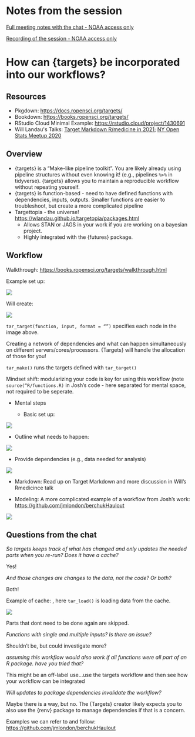 # Notes from the session

[Full meeting notes with the chat - NOAA access only](https://docs.google.com/document/d/1mrgtrSXVtPCTxrpBa_0ZbxEsnK9vcQzs6RIV3f-OTPw)

[Recording of the session - NOAA access only](https://drive.google.com/file/d/1D8CPg3GDqJt1jwAMn4FoVDThTViHvusr/view?usp=sharing)

# How can {targets} be incorporated into our workflows?

## Resources

* Pkgdown: https://docs.ropensci.org/targets/ 
* Bookdown: https://books.ropensci.org/targets/ 
* RStudio Cloud Minimal Example: https://rstudio.cloud/project/1430691
* Will Landau's Talks: [Target Markdown R/medicine in 2021](https://youtu.be/HJI5mQJRGpY); [NY Open Stats Meetup 2020](https://nyhackr.blob.core.windows.net/presentations/targets_Will-Landau.pdf)

## Overview

* {targets} is a “Make-like pipeline toolkit”. You are likely already using pipeline structures without even knowing it! (e.g., pipelines `%>%` in tidyverse). 
{targets} allows you to maintain a reproducible workflow without repeating yourself. 
* {targets} is function-based - need to have defined functions with dependencies, inputs, outputs. Smaller functions are easier to troubleshoot, but create a more complicated pipeline
* Targettopia - the universe! https://wlandau.github.io/targetopia/packages.html 
    * Allows STAN or JAGS in your work if you are working on a bayesian project. 
    * Highly integrated with the {futures} package. 

## Workflow

Walkthrough: https://books.ropensci.org/targets/walkthrough.html

Example set up: 

![](images/Picture1.png)

Will create: 

![](images/Picture2.png)

`tar_target(function, input, format = “”)` specifies each node in the image above.

Creating a network of dependencies and what can happen simultaneously on different servers/cores/processors. {Targets} will handle the allocation of those for you!

`tar_make()` runs the targets defined with `tar_target()`

Mindset shift: modularizing your code is key for using this workflow (note `source(“R/functions.R)` in Josh’s code - here separated for mental space, not required to be seperate. 

* Mental steps

    * Basic set up: 

![](images/Picture3.png)


* Outline what needs to happen: 

![](images/Picture4.png)

* Provide dependencies (e.g., data needed for analysis) 

![](images/Picture5.png)

* Markdown: Read up on Target Markdown and more discussion in Will’s Rmedicince talk

* Modeling: A more complicated example of a workflow from Josh’s work: https://github.com/jmlondon/berchukHaulout 

![](images/Picture6.png)


## Questions from the chat

*So targets keeps track of what has changed and only updates the needed parts when you re-run? Does it have a cache?*

Yes! 

*And those changes are changes to the data, not the code? Or both?*

Both!

Example of cache: , here `tar_load()` is loading data from the cache. 

![](images/Picture7.png)

Parts that dont need to be done again are skipped.

*Functions with single and multiple inputs? Is there an issue?*

Shouldn’t be, but could investigate more? 

*assuming this workflow would also work if all functions were all part of an R package. have you tried that?*

This might be an off-label use…use the targets workflow and then see how your workflow can be integrated

*Will updates to package dependencies invalidate the workflow?*

Maybe there is a way, but no. The {Targets} creator likely expects you to also use the {renv} package to manage dependencies if that is a concern. 


Examples we can refer to and follow:
https://github.com/jmlondon/berchukHaulout 
